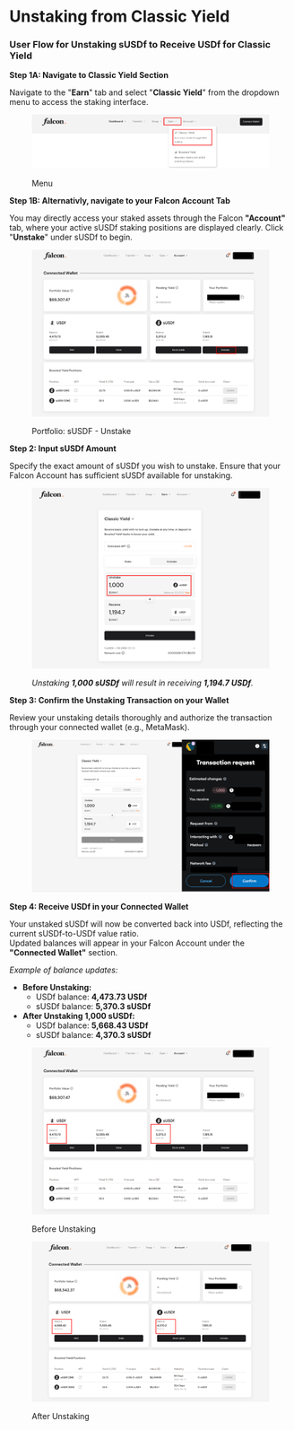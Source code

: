 # Unstaking from Classic Yield

### User Flow for Unstaking sUSDf to Receive USDf for Classic Yield

**Step 1A: Navigate to Classic Yield Section**

Navigate to the "**Earn**" tab and select "**Classic Yield**" from the dropdown menu to access the staking interface.

<figure><img src="../../../.gitbook/assets/image (52).png" alt=""><figcaption><p>Menu</p></figcaption></figure>

**Step 1B: Alternativly, navigate to your Falcon Account Tab**&#x20;

You may directly access your staked assets through the Falcon **"Account"** tab, where your active sUSDf staking positions are displayed clearly. Click "**Unstake**" under sUSDf to begin.

<figure><img src="../../../.gitbook/assets/image (53).png" alt=""><figcaption><p>Portfolio: sUSDF - Unstake</p></figcaption></figure>

**Step 2: Input sUSDf Amount**

Specify the exact amount of sUSDf you wish to unstake. Ensure that your Falcon Account has sufficient sUSDf available for unstaking.

<figure><img src="../../../.gitbook/assets/image (54).png" alt=""><figcaption><p><em>Unstaking <strong>1,000 sUSDf</strong> will result in receiving <strong>1,194.7 USDf</strong>.</em></p></figcaption></figure>

**Step 3: Confirm the Unstaking Transaction on your Wallet**

Review your unstaking details thoroughly and authorize the transaction through your connected wallet (e.g., MetaMask).

<figure><img src="../../../.gitbook/assets/image (55).png" alt=""><figcaption></figcaption></figure>

**Step 4: Receive USDf in your Connected Wallet**

Your unstaked sUSDf will now be converted back into USDf, reflecting the current sUSDf-to-USDf value ratio.\
Updated balances will appear in your Falcon Account under the **"Connected Wallet"** section.

_Example of balance updates:_

* **Before Unstaking:**
  * USDf balance: **4,473.73 USDf**
  * sUSDf balance: **5,370.3 sUSDf**
* **After Unstaking 1,000 sUSDf:**
  * USDf balance: **5,668.43 USDf**
  * sUSDf balance: **4,370.3 sUSDf**

<figure><img src="../../../.gitbook/assets/image (56).png" alt=""><figcaption><p>Before Unstaking</p></figcaption></figure>

<figure><img src="../../../.gitbook/assets/image (57).png" alt=""><figcaption><p>After Unstaking</p></figcaption></figure>
